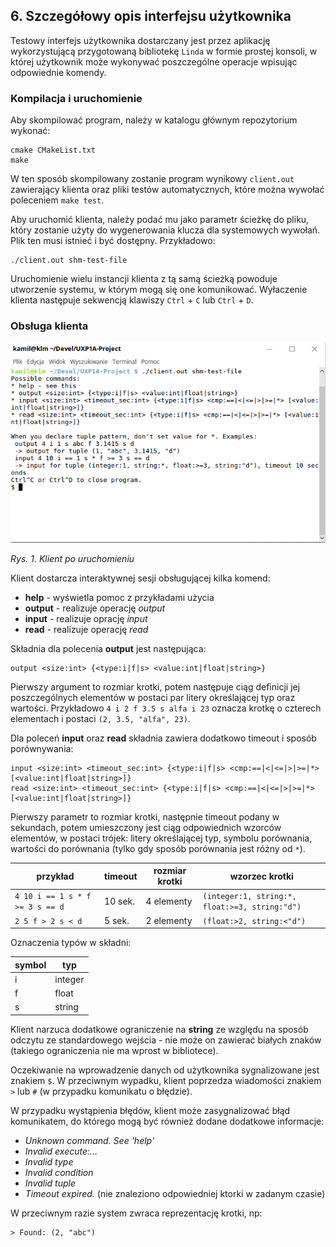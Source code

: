 ## 6. Szczegółowy opis interfejsu użytkownika

Testowy interfejs użytkownika dostarczany jest przez aplikację wykorzystującą
przygotowaną bibliotekę `Linda` w formie prostej konsoli, w której użytkownik
może wykonywać poszczególne operacje wpisując odpowiednie komendy.

### Kompilacja i uruchomienie

Aby skompilować program, należy w katalogu głównym repozytorium wykonać:

    cmake CMakeList.txt
    make

W ten sposób skompilowany zostanie program wynikowy `client.out` zawierający
klienta oraz pliki testów automatycznych, które można wywołać poleceniem `make test`.

Aby uruchomić klienta, należy podać mu jako parametr ścieżkę do pliku, który
zostanie użyty do wygenerowania klucza dla systemowych wywołań. Plik ten musi
istnieć i być dostępny. Przykładowo:

    ./client.out shm-test-file

Uruchomienie wielu instancji klienta z tą samą ścieżką powoduje utworzenie systemu,
w którym mogą się one komunikować. Wyłaczenie klienta następuje sekwencją klawiszy
`Ctrl` + `C` lub `Ctrl` + `D`.

### Obsługa klienta

![Widok klienta po uruchomieniu](images/client.png)

_Rys. 1. Klient po uruchomieniu_

Klient dostarcza interaktywnej sesji obsługującej kilka komend:
* **help** - wyświetla pomoc z przykładami użycia
* **output** - realizuje operację _output_
* **input** - realizuje oprację _input_
* **read** - realizuje operację _read_

Składnia dla polecenia **output** jest następująca:

    output <size:int> {<type:i|f|s> <value:int|float|string>}

Pierwszy argument to rozmiar krotki, potem następuje ciąg definicji jej poszczególnych
elementów w postaci par litery określającej typ oraz wartości. Przykładowo
`4 i 2 f 3.5 s alfa i 23` oznacza krotkę o czterech elementach i postaci
`(2, 3.5, "alfa", 23)`.

Dla poleceń **input** oraz **read** składnia zawiera dodatkowo timeout i sposób
porównywania:

    input <size:int> <timeout_sec:int> {<type:i|f|s> <cmp:==|<|<=|>|>=|*> [<value:int|float|string>]}
    read <size:int> <timeout_sec:int> {<type:i|f|s> <cmp:==|<|<=|>|>=|*> [<value:int|float|string>]}

Pierwszy parametr to rozmiar krotki, następnie timeout podany w sekundach, potem
umieszczony jest ciąg odpowiednich wzorców elementów, w postaci trójek: litery
określającej typ, symbolu porównania, wartości do porównania (tylko gdy sposób
porównania jest różny od `*`).

| przykład                        | timeout | rozmiar krotki | wzorzec krotki                                 |
| ------------------------------- | ------- | -------------- | ---------------------------------------------- |
| `4 10 i == 1 s * f >= 3 s == d` | 10 sek. | 4 elementy     | `(integer:1, string:*, float:>=3, string:"d")` |
| `2 5 f > 2 s < d`               | 5 sek.  | 2 elementy     | `(float:>2, string:<"d")`                      |

Oznaczenia typów w składni:

| symbol | typ     |
| ------ | ------- |
| i      | integer |
| f      | float   |
| s      | string  |

Klient narzuca dodatkowe ograniczenie na **string** ze względu na sposób odczytu
ze standardowego wejścia - nie może on zawierać białych znaków (takiego 
ograniczenia nie ma wprost w bibliotece).

Oczekiwanie na wprowadzenie danych od użytkownika sygnalizowane jest znakiem
`$`. W przeciwnym wypadku, klient poprzedza wiadomości znakiem `>`  lub `#`
(w przypadku komunikatu o błędzie).

W przypadku wystąpienia błędów, klient może zasygnalizować błąd komunikatem,
do którego mogą być również dodane dodatkowe informacje:

* _Unknown command. See 'help'_
* _Invalid execute:..._
* _Invalid type_ 
* _Invalid condition_
* _Invalid tuple_
* _Timeout expired._ (nie znaleziono odpowiedniej ktorki w zadanym czasie)

W przeciwnym razie system zwraca reprezentację krotki, np: 

    > Found: (2, "abc")

